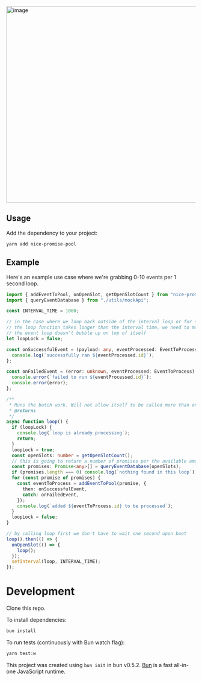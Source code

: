 <img width="521" alt="image" src="https://github.com/Dubsado/nice-promise-pool/assets/3623016/4731ced7-f793-4e86-b740-d029afd2df27">

## Usage

Add the dependency to your project:
```shell
yarn add nice-promise-pool
```
## Example
Here's an example use case where we're grabbing 0-10 events per 1 second loop. 
```ts
import { addEventToPool, onOpenSlot, getOpenSlotCount } from "nice-promise-pool";
import { queryEventDatabase } from "./utils/mockApi";

const INTERVAL_TIME = 1000;

// in the case where we loop back outside of the interval loop or for some reason
// the loop function takes longer than the interval time, we need to make sure
// the event loop doesn't bubble up on top of itself
let loopLock = false;

const onSuccessfulEvent = (payload: any, eventProcessed: EventToProcess) => {
  console.log(`successfully ran ${eventProcessed.id}`);
};

const onFailedEvent = (error: unknown, eventProcessed: EventToProcess) => {
  console.error(`failed to run ${eventProcessed.id}`);
  console.error(error);
};

/**
 * Runs the batch work. Will not allow itself to be called more than once at a time.
 * @returns
 */
async function loop() {
  if (loopLock) {
    console.log(`loop is already processing`);
    return;
  }
  loopLock = true;
  const openSlots: number = getOpenSlotCount();
  // this is going to return a number of promises per the available amount of slots
  const promises: Promise<any>[] = queryEventDatabase(openSlots);
  if (promises.length === 0) console.log(`nothing found in this loop`);
  for (const promise of promises) {
    const eventToProcess = addEventToPool(promise, {
      then: onSuccessfulEvent,
      catch: onFailedEvent,
    });
    console.log(`added ${eventToProcess.id} to be processed`);
  }
  loopLock = false;
}

// by calling loop first we don't have to wait one second upon boot
loop().then(() => {
  onOpenSlot(() => {
    loop();
  });
  setInterval(loop, INTERVAL_TIME);
});
```

# Development

Clone this repo.

To install dependencies:

```bash
bun install
```

To run tests (continuously with Bun watch flag):

```bash
yarn test:w
```

This project was created using `bun init` in bun v0.5.2. [Bun](https://bun.sh) is a fast all-in-one JavaScript runtime.
